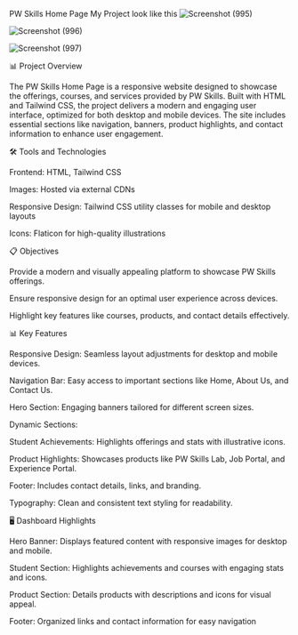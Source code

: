 PW Skills Home Page
My Project look like this
![Screenshot (995)](https://github.com/user-attachments/assets/59ca16eb-c616-4084-8cc2-98d5d330aa66)

![Screenshot (996)](https://github.com/user-attachments/assets/e7bf1387-c020-4ee1-9673-432dd52c98a3)

![Screenshot (997)](https://github.com/user-attachments/assets/0648a75c-caa7-4ff7-a048-ec59280e282a)



📊 Project Overview

The PW Skills Home Page is a responsive website designed to showcase the offerings, courses, and services provided by PW Skills. Built with HTML and Tailwind CSS, the project delivers a modern and engaging user interface, optimized for both desktop and mobile devices. The site includes essential sections like navigation, banners, product highlights, and contact information to enhance user engagement.

🛠 Tools and Technologies

Frontend: HTML, Tailwind CSS

Images: Hosted via external CDNs

Responsive Design: Tailwind CSS utility classes for mobile and desktop layouts

Icons: Flaticon for high-quality illustrations

📋 Objectives

Provide a modern and visually appealing platform to showcase PW Skills offerings.

Ensure responsive design for an optimal user experience across devices.

Highlight key features like courses, products, and contact details effectively.

📊 Key Features

Responsive Design: Seamless layout adjustments for desktop and mobile devices.

Navigation Bar: Easy access to important sections like Home, About Us, and Contact Us.

Hero Section: Engaging banners tailored for different screen sizes.

Dynamic Sections:

Student Achievements: Highlights offerings and stats with illustrative icons.

Product Highlights: Showcases products like PW Skills Lab, Job Portal, and Experience Portal.

Footer: Includes contact details, links, and branding.

Typography: Clean and consistent text styling for readability.

🖥 Dashboard Highlights

Hero Banner: Displays featured content with responsive images for desktop and mobile.

Student Section: Highlights achievements and courses with engaging stats and icons.

Product Section: Details products with descriptions and icons for visual appeal.

Footer: Organized links and contact information for easy navigation
